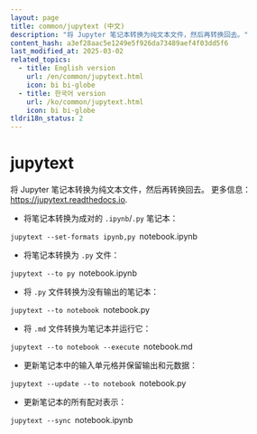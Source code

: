 ```yaml
---
layout: page
title: common/jupytext (中文)
description: "将 Jupyter 笔记本转换为纯文本文件，然后再转换回去。"
content_hash: a3ef28aac5e1249e5f926da73489aef4f03dd5f6
last_modified_at: 2025-03-02
related_topics:
  - title: English version
    url: /en/common/jupytext.html
    icon: bi bi-globe
  - title: 한국어 version
    url: /ko/common/jupytext.html
    icon: bi bi-globe
tldri18n_status: 2
---
```

# jupytext

将 Jupyter 笔记本转换为纯文本文件，然后再转换回去。
更多信息：<https://jupytext.readthedocs.io>.

- 将笔记本转换为成对的 `.ipynb`/`.py` 笔记本：

`jupytext --set-formats ipynb,py `<span class="tldr-var badge badge-pill bg-dark-lm bg-white-dm text-white-lm text-dark-dm font-weight-bold">notebook.ipynb</span>

- 将笔记本转换为 `.py` 文件：

`jupytext --to py `<span class="tldr-var badge badge-pill bg-dark-lm bg-white-dm text-white-lm text-dark-dm font-weight-bold">notebook.ipynb</span>

- 将 `.py` 文件转换为没有输出的笔记本：

`jupytext --to notebook `<span class="tldr-var badge badge-pill bg-dark-lm bg-white-dm text-white-lm text-dark-dm font-weight-bold">notebook.py</span>

- 将 `.md` 文件转换为笔记本并运行它：

`jupytext --to notebook --execute `<span class="tldr-var badge badge-pill bg-dark-lm bg-white-dm text-white-lm text-dark-dm font-weight-bold">notebook.md</span>

- 更新笔记本中的输入单元格并保留输出和元数据：

`jupytext --update --to notebook `<span class="tldr-var badge badge-pill bg-dark-lm bg-white-dm text-white-lm text-dark-dm font-weight-bold">notebook.py</span>

- 更新笔记本的所有配对表示：

`jupytext --sync `<span class="tldr-var badge badge-pill bg-dark-lm bg-white-dm text-white-lm text-dark-dm font-weight-bold">notebook.ipynb</span>

